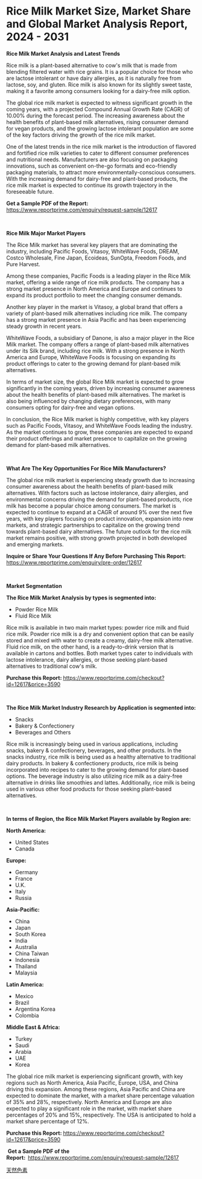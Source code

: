 <p><h1>Rice Milk Market Size, Market Share and Global Market Analysis Report, 2024 - 2031</h1></p><p><strong>Rice Milk Market Analysis and Latest Trends</strong></p>
<p><p>Rice milk is a plant-based alternative to cow's milk that is made from blending filtered water with rice grains. It is a popular choice for those who are lactose intolerant or have dairy allergies, as it is naturally free from lactose, soy, and gluten. Rice milk is also known for its slightly sweet taste, making it a favorite among consumers looking for a dairy-free milk option.</p><p>The global rice milk market is expected to witness significant growth in the coming years, with a projected Compound Annual Growth Rate (CAGR) of 10.00% during the forecast period. The increasing awareness about the health benefits of plant-based milk alternatives, rising consumer demand for vegan products, and the growing lactose intolerant population are some of the key factors driving the growth of the rice milk market.</p><p>One of the latest trends in the rice milk market is the introduction of flavored and fortified rice milk varieties to cater to different consumer preferences and nutritional needs. Manufacturers are also focusing on packaging innovations, such as convenient on-the-go formats and eco-friendly packaging materials, to attract more environmentally-conscious consumers. With the increasing demand for dairy-free and plant-based products, the rice milk market is expected to continue its growth trajectory in the foreseeable future.</p></p>
<p><strong>Get a Sample PDF of the Report:&nbsp;</strong> <a href="https://www.reportprime.com/enquiry/request-sample/12617">https://www.reportprime.com/enquiry/request-sample/12617</a></p>
<p>&nbsp;</p>
<p><strong>Rice Milk Major Market Players</strong></p>
<p><p>The Rice Milk market has several key players that are dominating the industry, including Pacific Foods, Vitasoy, WhiteWave Foods, DREAM, Costco Wholesale, Fine Japan, Ecoideas, SunOpta, Freedom Foods, and Pure Harvest. </p><p>Among these companies, Pacific Foods is a leading player in the Rice Milk market, offering a wide range of rice milk products. The company has a strong market presence in North America and Europe and continues to expand its product portfolio to meet the changing consumer demands. </p><p>Another key player in the market is Vitasoy, a global brand that offers a variety of plant-based milk alternatives including rice milk. The company has a strong market presence in Asia Pacific and has been experiencing steady growth in recent years.</p><p>WhiteWave Foods, a subsidiary of Danone, is also a major player in the Rice Milk market. The company offers a range of plant-based milk alternatives under its Silk brand, including rice milk. With a strong presence in North America and Europe, WhiteWave Foods is focusing on expanding its product offerings to cater to the growing demand for plant-based milk alternatives.</p><p>In terms of market size, the global Rice Milk market is expected to grow significantly in the coming years, driven by increasing consumer awareness about the health benefits of plant-based milk alternatives. The market is also being influenced by changing dietary preferences, with many consumers opting for dairy-free and vegan options.</p><p>In conclusion, the Rice Milk market is highly competitive, with key players such as Pacific Foods, Vitasoy, and WhiteWave Foods leading the industry. As the market continues to grow, these companies are expected to expand their product offerings and market presence to capitalize on the growing demand for plant-based milk alternatives.</p></p>
<p>&nbsp;</p>
<p><strong>What Are The Key Opportunities For Rice Milk Manufacturers?</strong></p>
<p><p>The global rice milk market is experiencing steady growth due to increasing consumer awareness about the health benefits of plant-based milk alternatives. With factors such as lactose intolerance, dairy allergies, and environmental concerns driving the demand for plant-based products, rice milk has become a popular choice among consumers. The market is expected to continue to expand at a CAGR of around 9% over the next five years, with key players focusing on product innovation, expansion into new markets, and strategic partnerships to capitalize on the growing trend towards plant-based dairy alternatives. The future outlook for the rice milk market remains positive, with strong growth projected in both developed and emerging markets.</p></p>
<p><strong>Inquire or Share Your Questions If Any Before Purchasing This Report:</strong> <a href="https://www.reportprime.com/enquiry/pre-order/12617">https://www.reportprime.com/enquiry/pre-order/12617</a></p>
<p>&nbsp;</p>
<p><strong>Market Segmentation</strong></p>
<p><strong>The Rice Milk Market Analysis by types is segmented into:</strong></p>
<p><ul><li>Powder Rice Milk</li><li>Fluid Rice Milk</li></ul></p>
<p><p>Rice milk is available in two main market types: powder rice milk and fluid rice milk. Powder rice milk is a dry and convenient option that can be easily stored and mixed with water to create a creamy, dairy-free milk alternative. Fluid rice milk, on the other hand, is a ready-to-drink version that is available in cartons and bottles. Both market types cater to individuals with lactose intolerance, dairy allergies, or those seeking plant-based alternatives to traditional cow's milk.</p></p>
<p><strong>Purchase this Report:&nbsp;</strong><a href="https://www.reportprime.com/checkout?id=12617&price=3590">https://www.reportprime.com/checkout?id=12617&price=3590</a></p>
<p>&nbsp;</p>
<p><strong>The Rice Milk Market Industry Research by Application is segmented into:</strong></p>
<p><ul><li>Snacks</li><li>Bakery & Confectionery</li><li>Beverages and Others</li></ul></p>
<p><p>Rice milk is increasingly being used in various applications, including snacks, bakery & confectionery, beverages, and other products. In the snacks industry, rice milk is being used as a healthy alternative to traditional dairy products. In bakery & confectionery products, rice milk is being incorporated into recipes to cater to the growing demand for plant-based options. The beverage industry is also utilizing rice milk as a dairy-free alternative in drinks like smoothies and lattes. Additionally, rice milk is being used in various other food products for those seeking plant-based alternatives.</p></p>
<p>&nbsp;</p>
<p><strong>In terms of Region, the Rice Milk Market Players available by Region are:</strong></p>
<p>
    <p> <strong> North America: </strong>
        <ul>
            <li>United States</li>
            <li>Canada</li>
        </ul>
        </p> 
    <p> <strong> Europe: </strong>
        <ul>
            <li>Germany</li>
            <li>France</li>
            <li>U.K.</li>
            <li>Italy</li>
            <li>Russia</li>
        </ul>
        </p> 
    <p> <strong> Asia-Pacific: </strong>
        <ul>
            <li>China</li>
            <li>Japan</li>
            <li>South Korea</li>
            <li>India</li>
            <li>Australia</li>
            <li>China Taiwan</li>
            <li>Indonesia</li>
            <li>Thailand</li>
            <li>Malaysia</li>
        </ul>
        </p> 
    <p> <strong> Latin America: </strong>
        <ul>
            <li>Mexico</li>
            <li>Brazil</li>
            <li>Argentina Korea</li>
            <li>Colombia</li>
        </ul>
        </p> 
    <p> <strong> Middle East & Africa: </strong>
        <ul>
            <li>Turkey</li>
            <li>Saudi</li>
            <li>Arabia</li>
            <li>UAE</li>
            <li>Korea</li>
        </ul>
    </p>
    </p>
<p><p>The global rice milk market is experiencing significant growth, with key regions such as North America, Asia Pacific, Europe, USA, and China driving this expansion. Among these regions, Asia Pacific and China are expected to dominate the market, with a market share percentage valuation of 35% and 28%, respectively. North America and Europe are also expected to play a significant role in the market, with market share percentages of 20% and 15%, respectively. The USA is anticipated to hold a market share percentage of 12%.</p></p>
<p><strong>Purchase this Report: </strong><a href="https://www.reportprime.com/checkout?id=12617&price=3590">https://www.reportprime.com/checkout?id=12617&price=3590</a></p>
<p>&nbsp;<strong>Get a Sample PDF of the Report:&nbsp;&nbsp;</strong><a href="https://www.reportprime.com/enquiry/request-sample/12617">https://www.reportprime.com/enquiry/request-sample/12617</a></p>
<p><strong></strong></p>
<p><p><a href="https://github.com/SantosDicki04/Market-Research-Report-List-1/blob/main/815663617230.md">天然色素</a></p></p>